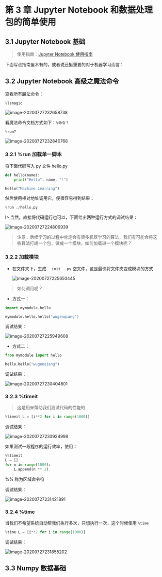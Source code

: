 # 第 3 章 Jupyter Notebook 和数据处理包的简单使用

## 3.1 Jupyter Notebook 基础

> 使用指南：[Jupyter Notebook 使用指南](Python/Jupyter-notebook使用指南)

下面写点指南里木有的，或者说还挺重要的对于机器学习而言：

## 3.2 Jupyter Notebook 高级之魔法命令

查看所有魔法命令：

```python
%lsmagic
```

![image-20200727232658738](https://gitee.com/wugenqiang/PictureBed/raw/master/images01/20200727232659.png)

看魔法命令文档方式如下：`%命令？`

```python
%run?
```

![image-20200727232840768](https://gitee.com/wugenqiang/PictureBed/raw/master/images01/20200727232841.png)

### 3.2.1 %run 加载单一脚本

将下面代码写入 py 文件 hello.py

```python
def hello(name):
    print("Hello", name, "!")

hello("Machine Learning")
```

然后使用相对地址调用它，便很容易得到结果：

```python
%run ./hello.py
```

!> 当然，直接将代码运行也可以，下面给出两种运行方式的调试结果：

![image-20200727224806939](https://gitee.com/wugenqiang/PictureBed/raw/master/images01/20200727224808.png)

> 注意：后续学习的过程中肯定会有很多机器学习的算法，我们有可能会将这些算法打成一个包，做成一个模块，如何加载进一个模块呢？

### 3.2.2 加载模块

* 在文件夹下，生成 `__init__.py` 空文件，这是最快将文件夹变成模块的方式

  ![image-20200727225650445](https://gitee.com/wugenqiang/PictureBed/raw/master/images01/20200727225651.png)

> 如何调用呢？

* 方式一：

```python
import mymodule.hello

mymodule.hello.hello("wugenqiang")
```

调试结果：

![image-20200727225949608](https://gitee.com/wugenqiang/PictureBed/raw/master/images01/20200727225950.png)

* 方式二：

```python
from mymodule import hello

hello.hello("wugenqiang")
```

调试结果：

![image-20200727230404801](https://gitee.com/wugenqiang/PictureBed/raw/master/images01/20200727230406.png)

### 3.2.3 %timeit 

> 这是用来帮助我们测试代码的性能的

```python
%timeit L = [i**2 for i in range(1000)]
```

调试结果：

![image-20200727230924998](https://gitee.com/wugenqiang/PictureBed/raw/master/images01/20200727230926.png)

如果测试一段程序的运行效率，使用：

```python
%%timeit
L = []
for n in range(1000):
    L.append(n ** 2)
```

%% 称为区域命令符

调试结果：

![image-20200727231421891](https://gitee.com/wugenqiang/PictureBed/raw/master/images01/20200727231423.png)

### 3.2.4 %time

当我们不希望系统自动帮我们执行多次，只想执行一次，这个时候使用 `%time`

```python
%time L = [i**2 for i in range(1000)]
```

调试结果：

![image-20200727231855202](https://gitee.com/wugenqiang/PictureBed/raw/master/images01/20200727231856.png)

## 3.3 Numpy 数据基础

